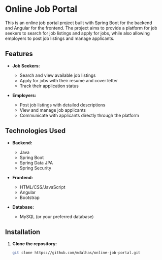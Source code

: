 # Online Job Portal

This is an online job portal project built with Spring Boot for the backend and Angular for the frontend. The project aims to provide a platform for job seekers to search for job listings and apply for jobs, while also allowing employers to post job listings and manage applicants.

## Features

- **Job Seekers:**
  - Search and view available job listings
  - Apply for jobs with their resume and cover letter
  - Track their application status
  
- **Employers:**
  - Post job listings with detailed descriptions
  - View and manage job applicants
  - Communicate with applicants directly through the platform

## Technologies Used

- **Backend:**
  - Java
  - Spring Boot
  - Spring Data JPA
  - Spring Security
  
- **Frontend:**
  - HTML/CSS/JavaScript
  - Angular
  - Bootstrap
  
- **Database:**
  - MySQL (or your preferred database)
  
## Installation

1. **Clone the repository:**
   ```bash
   git clone https://github.com/mdalhas/online-job-portal.git
